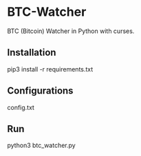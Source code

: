 # BTC-Watcher
BTC (Bitcoin) Watcher in Python with curses.

## Installation
pip3 install -r requirements.txt

## Configurations
config.txt

## Run
python3 btc_watcher.py
 

